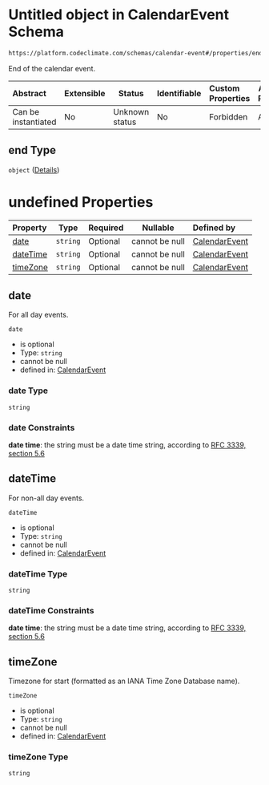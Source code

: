 # Untitled object in CalendarEvent Schema

```txt
https://platform.codeclimate.com/schemas/calendar-event#/properties/end
```

End of the calendar event.


| Abstract            | Extensible | Status         | Identifiable | Custom Properties | Additional Properties | Access Restrictions | Defined In                                                                                         |
| :------------------ | ---------- | -------------- | ------------ | :---------------- | --------------------- | ------------------- | -------------------------------------------------------------------------------------------------- |
| Can be instantiated | No         | Unknown status | No           | Forbidden         | Allowed               | none                | [CalendarEvent.schema.json\*](../../spec/schemas/CalendarEvent.schema.json "open original schema") |

## end Type

`object` ([Details](calendarevent-properties-end.md))

# undefined Properties

| Property              | Type     | Required | Nullable       | Defined by                                                                                                                                                              |
| :-------------------- | -------- | -------- | -------------- | :---------------------------------------------------------------------------------------------------------------------------------------------------------------------- |
| [date](#date)         | `string` | Optional | cannot be null | [CalendarEvent](calendarevent-properties-end-properties-date.md "https&#x3A;//platform.codeclimate.com/schemas/calendar-event#/properties/end/properties/date")         |
| [dateTime](#dateTime) | `string` | Optional | cannot be null | [CalendarEvent](calendarevent-properties-end-properties-datetime.md "https&#x3A;//platform.codeclimate.com/schemas/calendar-event#/properties/end/properties/dateTime") |
| [timeZone](#timeZone) | `string` | Optional | cannot be null | [CalendarEvent](calendarevent-properties-end-properties-timezone.md "https&#x3A;//platform.codeclimate.com/schemas/calendar-event#/properties/end/properties/timeZone") |

## date

For all day events.


`date`

-   is optional
-   Type: `string`
-   cannot be null
-   defined in: [CalendarEvent](calendarevent-properties-end-properties-date.md "https&#x3A;//platform.codeclimate.com/schemas/calendar-event#/properties/end/properties/date")

### date Type

`string`

### date Constraints

**date time**: the string must be a date time string, according to [RFC 3339, section 5.6](https://tools.ietf.org/html/rfc3339 "check the specification")

## dateTime

For non-all day events.


`dateTime`

-   is optional
-   Type: `string`
-   cannot be null
-   defined in: [CalendarEvent](calendarevent-properties-end-properties-datetime.md "https&#x3A;//platform.codeclimate.com/schemas/calendar-event#/properties/end/properties/dateTime")

### dateTime Type

`string`

### dateTime Constraints

**date time**: the string must be a date time string, according to [RFC 3339, section 5.6](https://tools.ietf.org/html/rfc3339 "check the specification")

## timeZone

Timezone for start (formatted as an IANA Time Zone Database name).


`timeZone`

-   is optional
-   Type: `string`
-   cannot be null
-   defined in: [CalendarEvent](calendarevent-properties-end-properties-timezone.md "https&#x3A;//platform.codeclimate.com/schemas/calendar-event#/properties/end/properties/timeZone")

### timeZone Type

`string`
